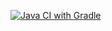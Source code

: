 [![Java CI with Gradle](https://github.com/TanyaTyshko/Selenium/actions/workflows/gradle.yml/badge.svg)](https://github.com/TanyaTyshko/Selenium/actions/workflows/gradle.yml)